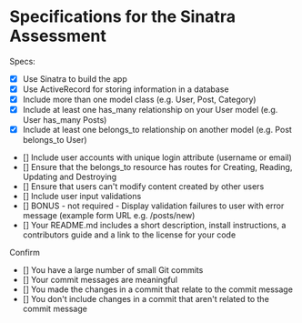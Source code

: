 # Specifications for the Sinatra Assessment

Specs:
- [x] Use Sinatra to build the app
- [x] Use ActiveRecord for storing information in a database
- [x] Include more than one model class (e.g. User, Post, Category)
- [x] Include at least one has_many relationship on your User model (e.g. User has_many Posts)
- [x] Include at least one belongs_to relationship on another model (e.g. Post belongs_to User)
- [] Include user accounts with unique login attribute (username or email)
- [] Ensure that the belongs_to resource has routes for Creating, Reading, Updating and Destroying
- [] Ensure that users can't modify content created by other users
- [] Include user input validations
- [] BONUS - not required - Display validation failures to user with error message (example form URL e.g. /posts/new)
- [] Your README.md includes a short description, install instructions, a contributors guide and a link to the license for your code

Confirm
- [] You have a large number of small Git commits
- [] Your commit messages are meaningful
- [] You made the changes in a commit that relate to the commit message
- [] You don't include changes in a commit that aren't related to the commit message
